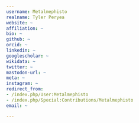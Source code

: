 ```yaml
---
username: Metalmephisto
realname: Tyler Peryea
website: ~
affiliation: ~
bio: ~
github: ~
orcid: ~
linkedin: ~
googlescholar: ~
wikidata: ~
twitter: ~
mastodon-url: ~
meta: ~
instagram: ~
redirect_from:
- /index.php/User:Metalmephisto
- /index.php/Special:Contributions/Metalmephisto
email: ~

---
```


